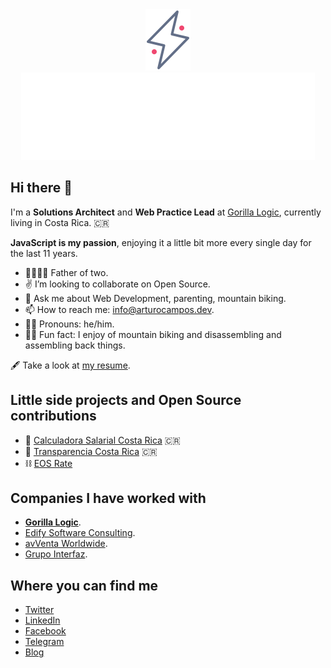 <div align="center">
  <div><img src="logo.svg" width="72" height="98" /></div>
  <img src="header.svg" width="470" height="140" />
</div>

## Hi there 👋

I'm a **Solutions Architect** and **Web Practice Lead** at [Gorilla Logic](https://gorillalogic.com), currently living in Costa Rica. 🇨🇷

**JavaScript is my passion**, enjoying it a little bit more every single day for the last 11 years.

- 👨‍👩‍👧‍👦 Father of two.
- ✌️ I’m looking to collaborate on Open Source.
- 💬 Ask me about Web Development, parenting, mountain biking.
- 📫 How to reach me: [info@arturocampos.dev](mailto:info@arturocampos.dev).
- 👨‍💻 Pronouns: he/him.
- 🚵‍♂️ Fun fact: I enjoy of mountain biking and disassembling and assembling back things.

🖋 Take a look at [my resume](https://resume.arturocampos.dev/).

## Little side projects and Open Source contributions

- 🧮 [Calculadora Salarial Costa Rica](https://arturocr.com/calculadora-deducciones/) 🇨🇷
- 🔎 [Transparencia Costa Rica](https://transparencia-costa-rica.vercel.app/) 🇨🇷
- ⛓ [EOS Rate](https://github.com/eoscostarica/eos-rate)

## Companies I have worked with

- **[Gorilla Logic](https://gorillalogic.com)**.
- [Edify Software Consulting](https://www.edify.cr/).
- [avVenta Worldwide](https://www.accenture.com/cr-en).
- [Grupo Interfaz](https://interfaz.io/).

## Where you can find me

- [Twitter](https://twitter.com/arturocr)
- [LinkedIn](https://www.linkedin.com/in/arturocr/)
- [Facebook](https://www.facebook.com/arturo025)
- [Telegram](https://t.me/arturocr)
- [Blog](https://arturocampos.dev)
